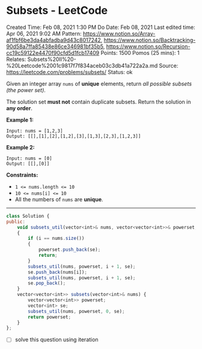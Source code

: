 # Subsets - LeetCode

Created Time: Feb 08, 2021 1:30 PM
Do Date: Feb 08, 2021
Last edited time: Apr 06, 2021 9:02 AM
Pattern: https://www.notion.so/Array-af1fbf6be3da4abfadba9d43c8017242, https://www.notion.so/Backtracking-90d58a7ffa85438e86ce346981bf35b5, https://www.notion.so/Recursion-cc19c59122e4470f90cfd5d1fcb17409
Points: 1500
Pomos (25 mins): 1
Relates: Subsets%20II%20-%20Leetcode%2001c9817f7f834aceb03c3db41a722a2a.md
Source: https://leetcode.com/problems/subsets/
Status: ok

Given an integer array `nums` of **unique** elements, return *all possible subsets (the power set)*.

The solution set **must not** contain duplicate subsets. Return the solution in **any order**.

**Example 1:**

```
Input: nums = [1,2,3]
Output: [[],[1],[2],[1,2],[3],[1,3],[2,3],[1,2,3]]
```

**Example 2:**

```
Input: nums = [0]
Output: [[],[0]]
```

**Constraints:**

- `1 <= nums.length <= 10`
- `10 <= nums[i] <= 10`
- All the numbers of `nums` are **unique**.

---

```jsx
class Solution {
public:
    void subsets_util(vector<int>& nums, vector<vector<int>>& powerset, int i, vector<int>& se)
    {
        if (i == nums.size()) 
        {
            powerset.push_back(se); 
            return;
        }
        subsets_util(nums, powerset, i + 1, se); 
        se.push_back(nums[i]); 
        subsets_util(nums, powerset, i + 1, se); 
        se.pop_back(); 
    }
    vector<vector<int>> subsets(vector<int>& nums) {
        vector<vector<int>> powerset; 
        vector<int> se;
        subsets_util(nums, powerset, 0, se);
        return powerset;
    }
};
```

- [ ]  solve this question using iteration